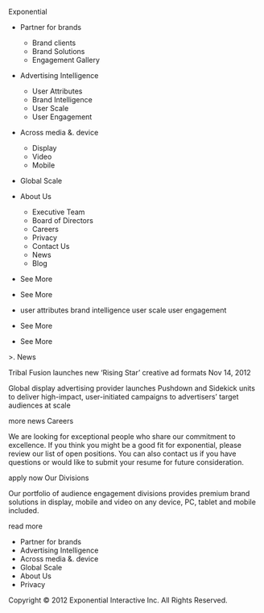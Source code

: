 Exponential

*   Partner for brands
    *   Brand clients
    *   Brand Solutions
    *   Engagement Gallery
*   Advertising Intelligence
    *   User Attributes
    *   Brand Intelligence
    *   User Scale
    *   User Engagement
*   Across media &. device
    *   Display
    *   Video
    *   Mobile
*   Global Scale
*   About Us
    *   Executive Team
    *   Board of Directors
    *   Careers
    *   Privacy
    *   Contact Us
    *   News
    *   Blog

*   See More
    
*   See More
*   user attributes brand intelligence user scale user engagement
    
*   See More
*   See More
    

\>. News

Tribal Fusion launches new ‘Rising Star’ creative ad formats Nov 14, 2012

Global display advertising provider launches Pushdown and Sidekick units to deliver high-impact, user-initiated campaigns to advertisers’ target audiences at scale

more news Careers

We are looking for exceptional people who share our commitment to excellence. If you think you might be a good fit for exponential, please review our list of open positions. You can also contact us if you have questions or would like to submit your resume for future consideration.

apply now Our Divisions

Our portfolio of audience engagement divisions provides premium brand solutions in display, mobile and video on any device, PC, tablet and mobile included.

read more

*   Partner for brands
*   Advertising Intelligence
*   Across media &. device
*   Global Scale
*   About Us
*   Privacy

Copyright © 2012 Exponential Interactive Inc. All Rights Reserved.